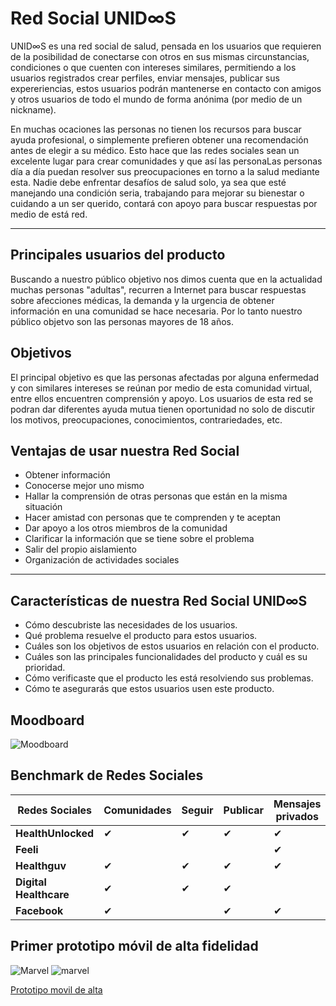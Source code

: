 # Red Social UNID∞S

UNID∞S es una red social de salud, pensada en los usuarios que requieren de la posibilidad de conectarse con otros en sus mismas circunstancias, condiciones o que cuenten con intereses similares, permitiendo a los usuarios registrados crear perfiles, enviar mensajes, publicar sus expereriencias, estos usuarios podrán mantenerse en contacto con amigos y otros usuarios de todo el mundo de forma anónima (por medio de un nickname).

En muchas ocaciones las personas no tienen los recursos para buscar ayuda profesional, o simplemente prefieren obtener una recomendación antes de elegir a su médico. Esto hace que las redes sociales sean un excelente lugar para crear comunidades y que así las personaLas personas día a día puedan resolver sus preocupaciones en torno a la salud mediante esta. Nadie debe enfrentar desafíos de salud solo, ya sea que esté manejando una condición seria, trabajando para mejorar su bienestar o cuidando a un ser querido, contará con apoyo para buscar respuestas por medio de está red. 

***

## Principales usuarios del producto

Buscando a nuestro público objetivo nos dimos cuenta que en la actualidad muchas personas "adultas", recurren a Internet para buscar respuestas sobre afecciones médicas, la demanda y la urgencia de obtener información en una comunidad se hace necesaria. Por lo tanto nuestro público objetvo son las personas mayores de 18 años.

## Objetivos

El principal objetivo es que las personas afectadas por alguna enfermedad y con similares intereses se reúnan por medio de esta comunidad virtual, entre ellos encuentren comprensión y apoyo. Los usuarios de esta red se podran dar diferentes  ayuda mutua tienen oportunidad no solo de discutir los motivos, preocupaciones, conocimientos, contrariedades, etc.

## Ventajas de usar nuestra Red Social

* Obtener información
* Conocerse mejor uno mismo
* Hallar la comprensión de otras personas que están en la misma situación
* Hacer amistad con personas que te comprenden y te aceptan
* Dar apoyo a los otros miembros de la comunidad
* Clarificar la información que se tiene sobre el problema
* Salir del propio aislamiento
* Organización de actividades sociales

***

## Características de nuestra Red Social UNID∞S

* Cómo descubriste las necesidades de los usuarios.
* Qué problema resuelve el producto para estos usuarios.
* Cuáles son los objetivos de estos usuarios en relación con el producto.
* Cuáles son las principales funcionalidades del producto y cuál es su prioridad.
* Cómo verificaste que el producto les está resolviendo sus problemas.
* Cómo te asegurarás que estos usuarios usen este producto.

## Moodboard

![Moodboard](ttps://ibb.co/c9npAe)

## Benchmark de Redes Sociales 

| Redes Sociales | Comunidades | Seguir | Publicar | Mensajes privados | Usuarios anónimos | Diagnóstico médico|
|-----------|----------------|----------|----------|-------------------|-------------------|-------------------|
| **HealthUnlocked** | ✔ | ✔ | ✔ | ✔ | ✔ |  |
| **Feeli** |  |  |  | ✔ |  | ✔ |
| **Healthguv** | ✔ | ✔ | ✔ | ✔ |  |  |
| **Digital Healthcare** | ✔ | ✔ | ✔ |  |  |  |
| **Facebook** | ✔ |  | ✔ | ✔ |  |  |

## Primer prototipo móvil de alta fidelidad

![Marvel](https://ibb.co/eyMwOz) ![marvel](https://ibb.co/dPQqiz)

[Prototipo movil de alta](https://marvelapp.com/e2b3f54/screen/45795042)


  